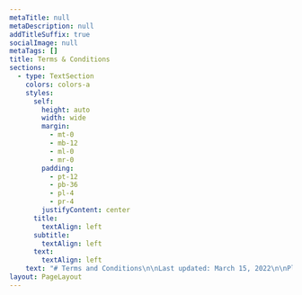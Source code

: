 ```yaml
---
metaTitle: null
metaDescription: null
addTitleSuffix: true
socialImage: null
metaTags: []
title: Terms & Conditions
sections:
  - type: TextSection
    colors: colors-a
    styles:
      self:
        height: auto
        width: wide
        margin:
          - mt-0
          - mb-12
          - ml-0
          - mr-0
        padding:
          - pt-12
          - pb-36
          - pl-4
          - pr-4
        justifyContent: center
      title:
        textAlign: left
      subtitle:
        textAlign: left
      text:
        textAlign: left
    text: "# Terms and Conditions\n\nLast updated: March 15, 2022\n\nPlease read these terms and conditions carefully before using Our Service.\n\n# Interpretation and Definitions\n\n## Interpretation\n\nThe words of which the initial letter is capitalized have meanings defined under the following conditions. The following definitions shall have the same meaning regardless of whether they appear in singular or in plural.\n\n## Definitions\n\nFor the purposes of these Terms and Conditions:\n\n*   **Affiliate**\_means an entity that controls, is controlled by or is under common control with a party, where \"control\" means ownership of 50% or more of the shares, equity interest or other securities entitled to vote for election of directors or other managing authority.\n\n*   **Country**\_refers to: Croatia\n\n*   **Company**\_(referred to as either \"the Company\", \"We\", \"Us\" or \"Our\" in this Agreement) refers to SOLAROW, Zagreb, Croatia.\n\n*   **Device**\_means any device that can access the Service such as a computer, a cellphone or a digital tablet.\n\n*   **Service**\_refers to the Website.\n\n*   **Terms and Conditions**\_(also referred as \"Terms\") mean these Terms and Conditions that form the entire agreement between You and the Company regarding the use of the Service. This Terms and Conditions agreement has been created with the help of the\_[Terms and Conditions Generator](https://www.termsfeed.com/terms-conditions-generator/).\n\n*   **Third-party Social Media Service**\_means any services or content (including data, information, products or services) provided by a third-party that may be displayed, included or made available by the Service.\n\n*   **Website**\_refers to SOLAROW, accessible from\_[solaron-0bab6.stackbit.app](https://www.termsfeed.com/live/solaron-0bab6.stackbit.app)\n\n*   **You**\_means the individual accessing or using the Service, or the company, or other legal entity on behalf of which such individual is accessing or using the Service, as applicable.\n\n# Acknowledgment\n\nThese are the Terms and Conditions governing the use of this Service and the agreement that operates between You and the Company. These Terms and Conditions set out the rights and obligations of all users regarding the use of the Service.\n\nYour access to and use of the Service is conditioned on Your acceptance of and compliance with these Terms and Conditions. These Terms and Conditions apply to all visitors, users and others who access or use the Service.\n\nBy accessing or using the Service You agree to be bound by these Terms and Conditions. If You disagree with any part of these Terms and Conditions then You may not access the Service.\n\nYou represent that you are over the age of 18. The Company does not permit those under 18 to use the Service.\n\nYour access to and use of the Service is also conditioned on Your acceptance of and compliance with the Privacy Policy of the Company. Our Privacy Policy describes Our policies and procedures on the collection, use and disclosure of Your personal information when You use the Application or the Website and tells You about Your privacy rights and how the law protects You. Please read Our Privacy Policy carefully before using Our Service.\n\n# Links to Other Websites\n\nOur Service may contain links to third-party web sites or services that are not owned or controlled by the Company.\n\nThe Company has no control over, and assumes no responsibility for, the content, privacy policies, or practices of any third party web sites or services. You further acknowledge and agree that the Company shall not be responsible or liable, directly or indirectly, for any damage or loss caused or alleged to be caused by or in connection with the use of or reliance on any such content, goods or services available on or through any such web sites or services.\n\nWe strongly advise You to read the terms and conditions and privacy policies of any third-party web sites or services that You visit.\n\n# Termination\n\nWe may terminate or suspend Your access immediately, without prior notice or liability, for any reason whatsoever, including without limitation if You breach these Terms and Conditions.\n\nUpon termination, Your right to use the Service will cease immediately.\n\n# Limitation of Liability\n\nNotwithstanding any damages that You might incur, the entire liability of the Company and any of its suppliers under any provision of this Terms and Your exclusive remedy for all of the foregoing shall be limited to the amount actually paid by You through the Service or 100 USD if You haven't purchased anything through the Service.\n\nTo the maximum extent permitted by applicable law, in no event shall the Company or its suppliers be liable for any special, incidental, indirect, or consequential damages whatsoever (including, but not limited to, damages for loss of profits, loss of data or other information, for business interruption, for personal injury, loss of privacy arising out of or in any way related to the use of or inability to use the Service, third-party software and/or third-party hardware used with the Service, or otherwise in connection with any provision of this Terms), even if the Company or any supplier has been advised of the possibility of such damages and even if the remedy fails of its essential purpose.\n\nSome states do not allow the exclusion of implied warranties or limitation of liability for incidental or consequential damages, which means that some of the above limitations may not apply. In these states, each party's liability will be limited to the greatest extent permitted by law.\n\n# \"AS IS\" and \"AS AVAILABLE\" Disclaimer\n\nThe Service is provided to You \"AS IS\" and \"AS AVAILABLE\" and with all faults and defects without warranty of any kind. To the maximum extent permitted under applicable law, the Company, on its own behalf and on behalf of its Affiliates and its and their respective licensors and service providers, expressly disclaims all warranties, whether express, implied, statutory or otherwise, with respect to the Service, including all implied warranties of merchantability, fitness for a particular purpose, title and non-infringement, and warranties that may arise out of course of dealing, course of performance, usage or trade practice. Without limitation to the foregoing, the Company provides no warranty or undertaking, and makes no representation of any kind that the Service will meet Your requirements, achieve any intended results, be compatible or work with any other software, applications, systems or services, operate without interruption, meet any performance or reliability standards or be error free or that any errors or defects can or will be corrected.\n\nWithout limiting the foregoing, neither the Company nor any of the company's provider makes any representation or warranty of any kind, express or implied: (i) as to the operation or availability of the Service, or the information, content, and materials or products included thereon; (ii) that the Service will be uninterrupted or error-free; (iii) as to the accuracy, reliability, or currency of any information or content provided through the Service; or (iv) that the Service, its servers, the content, or e-mails sent from or on behalf of the Company are free of viruses, scripts, trojan horses, worms, malware, timebombs or other harmful components.\n\nSome jurisdictions do not allow the exclusion of certain types of warranties or limitations on applicable statutory rights of a consumer, so some or all of the above exclusions and limitations may not apply to You. But in such a case the exclusions and limitations set forth in this section shall be applied to the greatest extent enforceable under applicable law.\n\n# Governing Law\n\nThe laws of the Country, excluding its conflicts of law rules, shall govern this Terms and Your use of the Service. Your use of the Application may also be subject to other local, state, national, or international laws.\n\n# Disputes Resolution\n\nIf You have any concern or dispute about the Service, You agree to first try to resolve the dispute informally by contacting the Company.\n\n# For European Union (EU) Users\n\nIf You are a European Union consumer, you will benefit from any mandatory provisions of the law of the country in which you are resident in.\n\n# United States Legal Compliance\n\nYou represent and warrant that (i) You are not located in a country that is subject to the United States government embargo, or that has been designated by the United States government as a \"terrorist supporting\" country, and (ii) You are not listed on any United States government list of prohibited or restricted parties.\n\n# Severability and Waiver\n\n## Severability\n\nIf any provision of these Terms is held to be unenforceable or invalid, such provision will be changed and interpreted to accomplish the objectives of such provision to the greatest extent possible under applicable law and the remaining provisions will continue in full force and effect.\n\n## Waiver\n\nExcept as provided herein, the failure to exercise a right or to require performance of an obligation under these Terms shall not effect a party's ability to exercise such right or require such performance at any time thereafter nor shall the waiver of a breach constitute a waiver of any subsequent breach.\n\n# Translation Interpretation\n\nThese Terms and Conditions may have been translated if We have made them available to You on our Service. You agree that the original English text shall prevail in the case of a dispute.\n\n# Changes to These Terms and Conditions\n\nWe reserve the right, at Our sole discretion, to modify or replace these Terms at any time. If a revision is material We will make reasonable efforts to provide at least 30 days' notice prior to any new terms taking effect. What constitutes a material change will be determined at Our sole discretion.\n\nBy continuing to access or use Our Service after those revisions become effective, You agree to be bound by the revised terms. If You do not agree to the new terms, in whole or in part, please stop using the website and the Service.\n\n# Contact Us\n\nIf you have any questions about these Terms and Conditions, You can contact us:\n\n*   By email:\_contact.solarow@gmail.com\n\n"
layout: PageLayout
---
```

